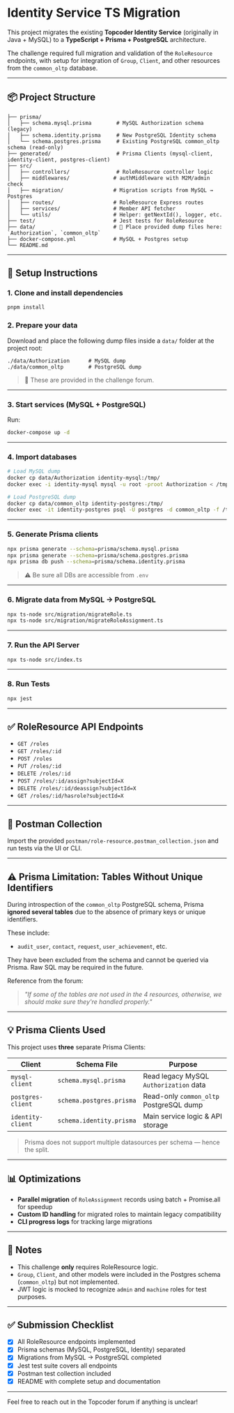 # Identity Service TS Migration

This project migrates the existing **Topcoder Identity Service** (originally in Java + MySQL) to a **TypeScript + Prisma + PostgreSQL** architecture.

The challenge required full migration and validation of the `RoleResource` endpoints, with setup for integration of `Group`, `Client`, and other resources from the `common_oltp` database.

---

## 📦 Project Structure

```
├── prisma/
│   ├── schema.mysql.prisma        # MySQL Authorization schema (legacy)
│   ├── schema.identity.prisma     # New PostgreSQL Identity schema
│   └── schema.postgres.prisma     # Existing PostgreSQL common_oltp schema (read-only)
├── generated/                     # Prisma Clients (mysql-client, identity-client, postgres-client)
├── src/
│   ├── controllers/               # RoleResource controller logic
│   ├── middlewares/              # authMiddleware with M2M/admin check
│   ├── migration/                # Migration scripts from MySQL → Postgres
│   ├── routes/                   # RoleResource Express routes
│   ├── services/                 # Member API fetcher
│   └── utils/                    # Helper: getNextId(), logger, etc.
├── test/                         # Jest tests for RoleResource
├── data/                         # 🔽 Place provided dump files here: `Authorization`, `common_oltp`
├── docker-compose.yml            # MySQL + Postgres setup
└── README.md
```

---

## 🚀 Setup Instructions

### 1. Clone and install dependencies
```bash
pnpm install
```

### 2. Prepare your data
Download and place the following dump files inside a `data/` folder at the project root:

```
./data/Authorization      # MySQL dump
./data/common_oltp        # PostgreSQL dump
```

> 📌 These are provided in the challenge forum.

---

### 3. Start services (MySQL + PostgreSQL)

Run:
```bash
docker-compose up -d
```
---

### 4. Import databases
```bash
# Load MySQL dump
docker cp data/Authorization identity-mysql:/tmp/
docker exec -i identity-mysql mysql -u root -proot Authorization < /tmp/Authorization

# Load PostgreSQL dump
docker cp data/common_oltp identity-postgres:/tmp/
docker exec -it identity-postgres psql -U postgres -d common_oltp -f /tmp/common_oltp
```

---

### 5. Generate Prisma clients
```bash
npx prisma generate --schema=prisma/schema.mysql.prisma
npx prisma generate --schema=prisma/schema.postgres.prisma
npx prisma db push --schema=prisma/schema.identity.prisma
```

> ⚠️ Be sure all DBs are accessible from `.env`

---

### 6. Migrate data from MySQL → PostgreSQL
```bash
npx ts-node src/migration/migrateRole.ts
npx ts-node src/migration/migrateRoleAssignment.ts
```

---

### 7. Run the API Server
```bash
npx ts-node src/index.ts
```

---

### 8. Run Tests
```bash
npx jest
```

---

## ✅ RoleResource API Endpoints

- `GET /roles`
- `GET /roles/:id`
- `POST /roles`
- `PUT /roles/:id`
- `DELETE /roles/:id`
- `POST /roles/:id/assign?subjectId=X`
- `DELETE /roles/:id/deassign?subjectId=X`
- `GET /roles/:id/hasrole?subjectId=X`

---

## 🔎 Postman Collection
Import the provided `postman/role-resource.postman_collection.json` and run tests via the UI or CLI.

---

## ⚠️ Prisma Limitation: Tables Without Unique Identifiers

During introspection of the `common_oltp` PostgreSQL schema, Prisma **ignored several tables** due to the absence of primary keys or unique identifiers.

These include:
- `audit_user`, `contact`, `request`, `user_achievement`, etc.

They have been excluded from the schema and cannot be queried via Prisma. Raw SQL may be required in the future.

Reference from the forum:
> _"If some of the tables are not used in the 4 resources, otherwise, we should make sure they're handled properly."_

---

## 💡 Prisma Clients Used

This project uses **three** separate Prisma Clients:

| Client           | Schema File                | Purpose                                 |
|------------------|----------------------------|------------------------------------------|
| `mysql-client`   | `schema.mysql.prisma`      | Read legacy MySQL `Authorization` data  |
| `postgres-client`| `schema.postgres.prisma`   | Read-only `common_oltp` PostgreSQL dump |
| `identity-client`| `schema.identity.prisma`   | Main service logic & API storage        |

> Prisma does not support multiple datasources per schema — hence the split.

---

## 📊 Optimizations

- **Parallel migration** of `RoleAssignment` records using batch + Promise.all for speedup
- **Custom ID handling** for migrated roles to maintain legacy compatibility
- **CLI progress logs** for tracking large migrations

---

## 📝 Notes

- This challenge **only** requires RoleResource logic.
- `Group`, `Client`, and other models were included in the Postgres schema (`common_oltp`) but not implemented.
- JWT logic is mocked to recognize `admin` and `machine` roles for test purposes.

---

## ✅ Submission Checklist

- [x] All RoleResource endpoints implemented
- [x] Prisma schemas (MySQL, PostgreSQL, Identity) separated
- [x] Migrations from MySQL → PostgreSQL completed
- [x] Jest test suite covers all endpoints
- [x] Postman test collection included
- [x] README with complete setup and documentation

---

Feel free to reach out in the Topcoder forum if anything is unclear!

